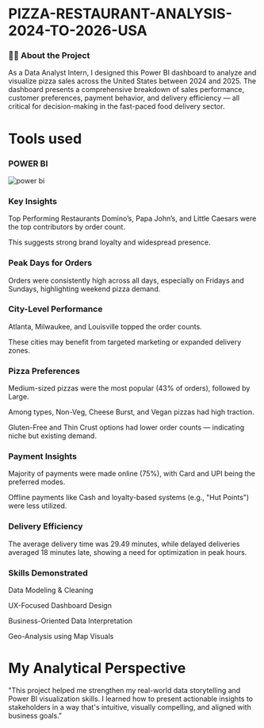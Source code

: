 # PIZZA-RESTAURANT-ANALYSIS-2024-TO-2026-USA

### 👨‍💻 About the Project
As a Data Analyst Intern, I designed this Power BI dashboard to analyze and visualize pizza sales across the United States between 2024 and 2025. The dashboard presents a comprehensive breakdown of sales performance, customer preferences, payment behavior, and delivery efficiency — all critical for decision-making in the fast-paced food delivery sector.
# Tools used 
### POWER BI 
![power bi](https://github.com/user-attachments/assets/499f2d69-7ef3-4509-ae1d-8927d2eb12eb)


### Key Insights
Top Performing Restaurants
Domino’s, Papa John’s, and Little Caesars were the top contributors by order count.

This suggests strong brand loyalty and widespread presence.

### Peak Days for Orders
Orders were consistently high across all days, especially on Fridays and Sundays, highlighting weekend pizza demand.

### City-Level Performance
Atlanta, Milwaukee, and Louisville topped the order counts.

These cities may benefit from targeted marketing or expanded delivery zones.

### Pizza Preferences
Medium-sized pizzas were the most popular (43% of orders), followed by Large.

Among types, Non-Veg, Cheese Burst, and Vegan pizzas had high traction.

Gluten-Free and Thin Crust options had lower order counts — indicating niche but existing demand.

### Payment Insights
Majority of payments were made online (75%), with Card and UPI being the preferred modes.

Offline payments like Cash and loyalty-based systems (e.g., "Hut Points") were less utilized.

### Delivery Efficiency
The average delivery time was 29.49 minutes, while delayed deliveries averaged 18 minutes late, showing a need for optimization in peak hours.

### Skills Demonstrated
Data Modeling & Cleaning

UX-Focused Dashboard Design

Business-Oriented Data Interpretation

Geo-Analysis using Map Visuals


# My Analytical Perspective
"This project helped me strengthen my real-world data storytelling and Power BI visualization skills. I learned how to present actionable insights to stakeholders in a way that's intuitive, visually compelling, and aligned with business goals."



















